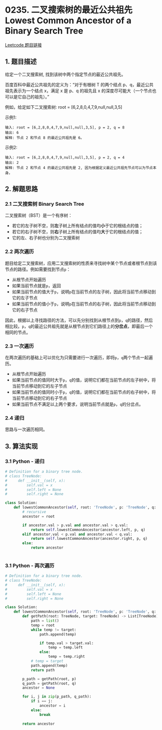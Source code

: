 # 0235. 二叉搜索树的最近公共祖先 Lowest Common Ancestor of a Binary Search Tree
[Leetcode 题目链接](https://leetcode.com/problems/lowest-common-ancestor-of-a-binary-search-tree/description/)

## 1. 题目描述
给定一个二叉搜索树, 找到该树中两个指定节点的最近公共祖先。

百度百科中最近公共祖先的定义为：“对于有根树 T 的两个结点 p、q，最近公共祖先表示为一个结点 x，满足 x 是 p、q 的祖先且 x 的深度尽可能大（一个节点也可以是它自己的祖先）。”

例如，给定如下二叉搜索树:  root = [6,2,8,0,4,7,9,null,null,3,5]

示例1:
```
输入: root = [6,2,8,0,4,7,9,null,null,3,5], p = 2, q = 8
输出: 6 
解释: 节点 2 和节点 8 的最近公共祖先是 6。
```

示例2:
```
输入: root = [6,2,8,0,4,7,9,null,null,3,5], p = 2, q = 4
输出: 2
解释: 节点 2 和节点 4 的最近公共祖先是 2, 因为根据定义最近公共祖先节点可以为节点本身。
```

## 2. 解题思路

### 2.1 二叉搜索树 Binary Search Tree

二叉搜索树（BST）是一个有序树：

- 若它的左子树不空，则**左**子树上所有结点的值均**小**于它的根结点的值；
- 若它的右子树不空，则**右**子树上所有结点的值均**大**于它的根结点的值；
- 它的左、右子树也分别为二叉搜索树

### 2.2 两次遍历

题目给定二叉搜索树，应用二叉搜索树的性质来寻找树中某个节点或者根节点到该节点的路径。例如需要找到节点`p`：
- 从根节点开始遍历
- 如果当前节点就是`p`，返回
- 如果当前节点的值大于`p`，说明`p`在当前节点的左子树，因此将当前节点移动到它的左子节点
- 如果当前节点的值小于`p`，说明`p`在当前节点的右子树，因此将当前节点移动到它的右子节点

因此，根据以上寻找路径的方法，可以先分别找到从根节点到`p`，`q`的路径，然后相比较。`p`，`q`的最近公共祖先就是从根节点到它们路径上的**分岔点**，即最后一个相同的节点。

### 2.3 一次遍历
在两次遍历的基础上可以优化为只需要进行一次遍历，即将`p`，`q`两个节点一起遍历。
- 从根节点开始遍历
- 如果当前节点的值同时大于`p`，`q`的值，说明它们都在当前节点的左子树中，将当前节点移动到它的左子节点
- 如果当前节点的值同时小于`p`，`q`的值，说明它们都在当前节点的右子树中，将当前节点移动到它的右子节点
- 如果当前节点不满足以上两个要求，说明当前节点就是`p`，`q`的分岔点。

### 2.4 递归
思路与一次遍历相同。

## 3. 算法实现

### 3.1 Python - 递归
```Python
# Definition for a binary tree node.
# class TreeNode:
#     def __init__(self, x):
#         self.val = x
#         self.left = None
#         self.right = None

class Solution:
    def lowestCommonAncestor(self, root: 'TreeNode', p: 'TreeNode', q: 'TreeNode') -> 'TreeNode':
        # recursive
        ancestor = root

        if ancestor.val > p.val and ancestor.val > q.val:
            return self.lowestCommonAncestor(ancestor.left, p, q)
        elif ancestor.val < p.val and ancestor.val < q.val:
            return self.lowestCommonAncestor(ancestor.right, p, q)
        else:
            return ancestor
        
```

### 3.1 Python - 两次遍历
```Python
# Definition for a binary tree node.
# class TreeNode:
#     def __init__(self, x):
#         self.val = x
#         self.left = None
#         self.right = None

class Solution:
    def lowestCommonAncestor(self, root: 'TreeNode', p: 'TreeNode', q: 'TreeNode') -> 'TreeNode':
        def getPath(root: TreeNode, target: TreeNode) -> List[TreeNode]:
            path = list()
            temp = root
            while temp != target:
                path.append(temp)

                if temp.val > target.val:
                    temp = temp.left
                else:
                    temp = temp.right
            # temp = target
            path.append(temp)
            return path

        p_path = getPath(root, p)
        q_path = getPath(root, q)
        ancestor = None

        for i, j in zip(p_path, q_path):
            if i == j:
                ancestor = i
            else:
                break
        
        return ancestor

```